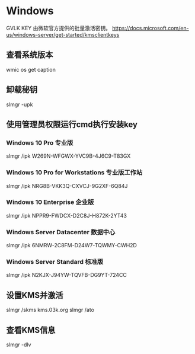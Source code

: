 # Windows
GVLK KEY 由微软官方提供的批量激活密钥。
https://docs.microsoft.com/en-us/windows-server/get-started/kmsclientkeys

## 查看系统版本
wmic os get caption

## 卸载秘钥
slmgr -upk

## 使用管理员权限运行cmd执行安装key

### Windows 10 Pro 专业版
slmgr /ipk W269N-WFGWX-YVC9B-4J6C9-T83GX

### Windows 10 Pro for Workstations 专业版工作站
slmgr /ipk NRG8B-VKK3Q-CXVCJ-9G2XF-6Q84J

### Windows 10 Enterprise 企业版
slmgr /ipk NPPR9-FWDCX-D2C8J-H872K-2YT43

### Windows Server Datacenter 数据中心
slmgr /ipk 6NMRW-2C8FM-D24W7-TQWMY-CWH2D

### Windows Server Standard 标准版
slmgr /ipk N2KJX-J94YW-TQVFB-DG9YT-724CC

## 设置KMS并激活
slmgr /skms kms.03k.org
slmgr /ato

## 查看KMS信息
slmgr -dlv